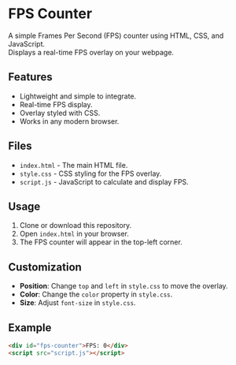 # FPS Counter

A simple Frames Per Second (FPS) counter using HTML, CSS, and JavaScript.  
Displays a real-time FPS overlay on your webpage.

## Features

- Lightweight and simple to integrate.
- Real-time FPS display.
- Overlay styled with CSS.
- Works in any modern browser.

## Files

- `index.html` - The main HTML file.
- `style.css` - CSS styling for the FPS overlay.
- `script.js` - JavaScript to calculate and display FPS.

## Usage

1. Clone or download this repository.
2. Open `index.html` in your browser.
3. The FPS counter will appear in the top-left corner.

## Customization

- **Position**: Change `top` and `left` in `style.css` to move the overlay.
- **Color**: Change the `color` property in `style.css`.
- **Size**: Adjust `font-size` in `style.css`.

## Example

```html
<div id="fps-counter">FPS: 0</div>
<script src="script.js"></script>
